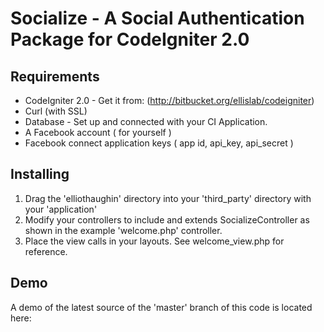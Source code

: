 Socialize - A Social Authentication Package for CodeIgniter 2.0
===============================================================

Requirements
------------

* CodeIgniter 2.0 - Get it from: (http://bitbucket.org/ellislab/codeigniter)
* Curl (with SSL)
* Database - Set up and connected with your CI Application.
* A Facebook account ( for yourself )
* Facebook connect application keys ( app id, api_key, api_secret )

Installing
----------

1. Drag the 'elliothaughin' directory into your 'third_party' directory with your 'application'
2. Modify your controllers to include and extends SocializeController as shown in the example 'welcome.php' controller.
3. Place the view calls in your layouts. See welcome_view.php for reference.
	
Demo
----

A demo of the latest source of the 'master' branch of this code is located here:

[Socialize Demo]: http://socialize.haughin.com/ "Socialize Demo"
